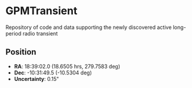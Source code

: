 # GPMTransient
Repository of code and data supporting the newly discovered active long-period radio transient

## Position

- **RA**: 18:39:02.0 (18.6505 hrs, 279.7583 deg)
- **Dec**: -10:31:49.5 (-10.5304 deg)
- **Uncertainty**: 0.15"

